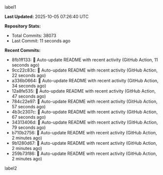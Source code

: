 
label1 
<!-- ACTIVITY_START -->
**Last Updated:** 2025-10-05 07:26:40 UTC

**Repository Stats:**
- Total Commits: 38073
- Last Commit: 11 seconds ago

**Recent Commits:**
- 8fb1ff133: 🤖 Auto-update README with recent activity (GitHub Action, 11 seconds ago)
- 9cc22c83c: 🤖 Auto-update README with recent activity (GitHub Action, 22 seconds ago)
- a336b0664: 🤖 Auto-update README with recent activity (GitHub Action, 34 seconds ago)
- 12a8fe535: 🤖 Auto-update README with recent activity (GitHub Action, 47 seconds ago)
- 784c22e97: 🤖 Auto-update README with recent activity (GitHub Action, 57 seconds ago)
- 4b3c2307c: 🤖 Auto-update README with recent activity (GitHub Action, 67 seconds ago)
- 34313406d: 🤖 Auto-update README with recent activity (GitHub Action, 79 seconds ago)
- b710b2756: 🤖 Auto-update README with recent activity (GitHub Action, 2 minutes ago)
- 9b1280d67: 🤖 Auto-update README with recent activity (GitHub Action, 2 minutes ago)
- 259b73f86: 🤖 Auto-update README with recent activity (GitHub Action, 2 minutes ago)
<!-- ACTIVITY_END -->

label2

